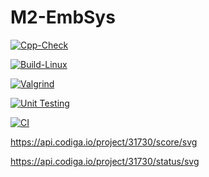 # M2-EmbSys
[![Cpp-Check](https://github.com/ShirshaG23/M2-EmbSys/actions/workflows/c-cpp.yml/badge.svg)](https://github.com/ShirshaG23/M2-EmbSys/actions/workflows/c-cpp.yml)

[![Build-Linux](https://github.com/ShirshaG23/M2-EmbSys/actions/workflows/Build.yml/badge.svg)](https://github.com/ShirshaG23/M2-EmbSys/actions/workflows/Build.yml)

[![Valgrind](https://github.com/ShirshaG23/M2-EmbSys/actions/workflows/Val.yml/badge.svg)](https://github.com/ShirshaG23/M2-EmbSys/actions/workflows/Val.yml)

[![Unit Testing](https://github.com/ShirshaG23/M2-EmbSys/actions/workflows/Unit.yml/badge.svg)](https://github.com/ShirshaG23/M2-EmbSys/actions/workflows/Unit.yml)

[![CI](https://github.com/ShirshaG23/M2-EmbSys/actions/workflows/Main.yml/badge.svg)](https://github.com/ShirshaG23/M2-EmbSys/actions/workflows/Main.yml)

https://api.codiga.io/project/31730/score/svg

https://api.codiga.io/project/31730/status/svg

